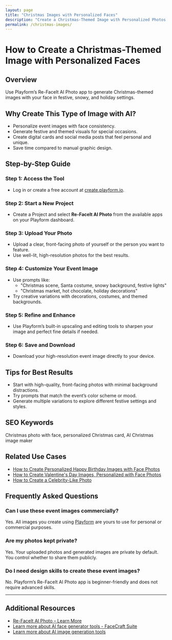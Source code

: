 ```yaml
---
layout: page
title: "Christmas Images with Personalized Faces"
description: "Create a Christmas-Themed Image with Personalized Photos using AI- Unlimited Free"
permalink: /christmas-images/
---
```


# How to Create a Christmas-Themed Image with Personalized Faces

## Overview

Use Playform’s Re-FaceIt AI Photo app to generate Christmas-themed images with your face in festive, snowy, and holiday settings.

## Why Create This Type of Image with AI?

- Personalize event images with face consistency.
- Generate festive and themed visuals for special occasions.
- Create digital cards and social media posts that feel personal and unique.
- Save time compared to manual graphic design.

## Step-by-Step Guide

### Step 1: Access the Tool
- Log in or create a free account at [create.playform.io](https://create.playform.io).

### Step 2: Start a New Project
- Create a Project and select **Re-FaceIt AI Photo** from the available apps on your Playform dashboard.

### Step 3: Upload Your Photo
- Upload a clear, front-facing photo of yourself or the person you want to feature.
- Use well-lit, high-resolution photos for the best results.

### Step 4: Customize Your Event Image
- Use prompts like:
  - "Christmas scene, Santa costume, snowy background, festive lights"
  - "Christmas market, hot chocolate, holiday decorations"
- Try creative variations with decorations, costumes, and themed backgrounds.

### Step 5: Refine and Enhance
- Use Playform’s built-in upscaling and editing tools to sharpen your image and perfect fine details if needed.

### Step 6: Save and Download
- Download your high-resolution event image directly to your device.

## Tips for Best Results

- Start with high-quality, front-facing photos with minimal background distractions.
- Try prompts that match the event’s color scheme or mood.
- Generate multiple variations to explore different festive settings and styles.

## SEO Keywords
Christmas photo with face, personalized Christmas card, AI Christmas image maker

## Related Use Cases

- [How to Create Personalized Happy Birthday Images with Face Photos](./happy-birthday-image.md)
- [How to Create Valentine's Day Images, Personalized with Face Photos](./valentines-day-image.md)
- [How to Create a Celebrity-Like Photo](./celebrity-like-photo.md)

## Frequently Asked Questions

### Can I use these event images commercially?
Yes. All images you create using [Playform](https://www.playform.io/ai-photo-generator) are yours to use for personal or commercial purposes.

### Are my photos kept private?
Yes. Your uploaded photos and generated images are private by default. You control whether to share them publicly.

### Do I need design skills to create these event images?
No. Playform’s Re-FaceIt AI Photo app is beginner-friendly and does not require advanced skills.

---

## Additional Resources

- [Re-FaceIt AI Photo – Learn More](https://www.playform.io/ai-photo-generator)
- [Learn more about AI face generator tools  - FaceCraft Suite](https://create.playform.io/face-craft)
- [Learn more about AI image generation tools](https://create.playform.io/ai-image-generators)
